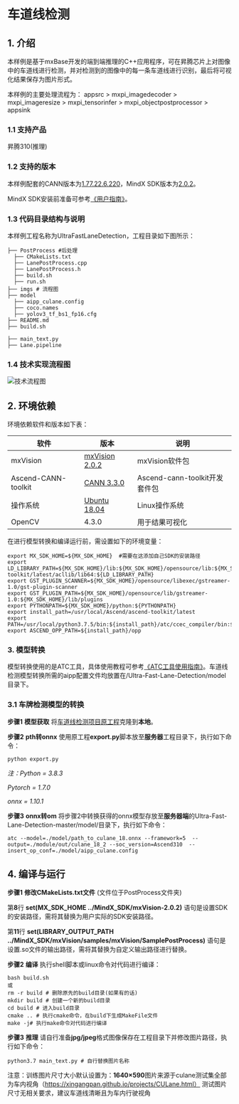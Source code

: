# 车道线检测

## 1. 介绍

本样例是基于mxBase开发的端到端推理的C++应用程序，可在昇腾芯片上对图像中的车道线进行检测，并对检测到的图像中的每一条车道线进行识别，最后将可视化结果保存为图片形式。

本样例的主要处理流程为： appsrc > mxpi_imagedecoder > mxpi_imageresize > mxpi_tensorinfer > mxpi_objectpostprocessor > appsink 

### 1.1 支持产品

昇腾310(推理)

### 1.2 支持的版本

本样例配套的CANN版本为[1.77.22.6.220](https://www.hiascend.com/software/cann/commercial)，MindX SDK版本为[2.0.2](https://www.hiascend.com/software/mindx-sdk/mxvision)。

MindX SDK安装前准备可参考[《用户指南》](https://gitee.com/ascend/mindxsdk-referenceapps/blob/master/docs/quickStart/1-1安装SDK开发套件.md)。

###  1.3 代码目录结构与说明

本样例工程名称为UltraFastLaneDetection，工程目录如下图所示：

```
├── PostProcess #后处理
  ├── CMakeLists.txt
  ├── LanePostProcess.cpp 
  ├── LanePostProcess.h
  ├── build.sh 
  ├── run.sh
├── imgs # 流程图  
├── model
  ├── aipp_culane.config
  ├── coco.names
  ├── yolov3_tf_bs1_fp16.cfg
├── README.md 
├── build.sh 

├── main_text.py
├── Lane.pipeline

```

### 1.4 技术实现流程图

![技术流程图](https://gitee.com/lemon-wang/mindxsdk-referenceapps/raw/master/contrib/UltraFastLaneDetection/imgs/技术流程图.jpg)

## 2. 环境依赖

环境依赖软件和版本如下表：

| 软件                | 版本                                                         | 说明                                               |
| ------------------- | ------------------------------------------------------------ | -------------------------------------------------- |
| mxVision            | [mxVision 2.0.2](https://www.hiascend.com/software/mindx-sdk/mxvision) | mxVision软件包                                     |
| Ascend-CANN-toolkit | [CANN 3.3.0](https://www.hiascend.com/software/cann/commercial) | Ascend-cann-toolkit开发套件包                      |
| 操作系统            | [Ubuntu 18.04](https://ubuntu.com/)                          | Linux操作系统                                      |
| OpenCV              | 4.3.0                                                        | 用于结果可视化                                     |



在进行模型转换和编译运行前，需设置如下的环境变量：

```shell
export MX_SDK_HOME=${MX_SDK_HOME}  #需要在这添加自己SDK的安装路径
export LD_LIBRARY_PATH=${MX_SDK_HOME}/lib:${MX_SDK_HOME}/opensource/lib:${MX_SDK_HOME}/opensource/lib64:/usr/local/Ascend/ascend-toolkit/latest/acllib/lib64:${LD_LIBRARY_PATH}
export GST_PLUGIN_SCANNER=${MX_SDK_HOME}/opensource/libexec/gstreamer-1.0/gst-plugin-scanner
export GST_PLUGIN_PATH=${MX_SDK_HOME}/opensource/lib/gstreamer-1.0:${MX_SDK_HOME}/lib/plugins
export PYTHONPATH=${MX_SDK_HOME}/python:${PYTHONPATH}
export install_path=/usr/local/Ascend/ascend-toolkit/latest
export PATH=/usr/local/python3.7.5/bin:${install_path}/atc/ccec_compiler/bin:${install_path}/atc/bin:$PATH:.
export ASCEND_OPP_PATH=${install_path}/opp

```



### 3. 模型转换

模型转换使用的是ATC工具，具体使用教程可参考[《ATC工具使用指南》](https://support.huaweicloud.com/tg-cannApplicationDev330/atlasatc_16_0037.html)。车道线检测模型转换所需的aipp配置文件均放置在/Ultra-Fast-Lane-Detection/model目录下。

### 3.1 车牌检测模型的转换

**步骤1** **模型获取** 将[车道线检测项目原工程](https://github.com/cfzd/Ultra-Fast-Lane-Detection)克隆到**本地**。


**步骤2** **pth转onnx** 使用原工程**export.py**脚本放至**服务器**工程目录下，执行如下命令：

```
python export.py
```

*注：Python = 3.8.3*

*Pytorch = 1.7.0*

*onnx = 1.10.1*

**步骤3** **onnx转om** 将步骤2中转换获得的onnx模型存放至**服务器端**的Ultra-Fast-Lane-Detection-master/model/目录下，执行如下命令：

```shell
atc --model=./model/path_to_culane_18.onnx --framework=5  --output=./module/out/culane_18_2 --soc_version=Ascend310  --insert_op_conf=./model/aipp_culane.config
```


## 4. 编译与运行

**步骤1** **修改CMakeLists.txt文件** (文件位于PostProcess文件夹)

第**8**行 **set(MX_SDK_HOME ../MindX_SDK/mxVision-2.0.2)** 语句是设置SDK的安装路径，需将其替换为用户实际的SDK安装路径。

第**11**行 **set(LIBRARY_OUTPUT_PATH ../MindX_SDK/mxVision/samples/mxVision/SamplePostProcess)** 语句是设置.so文件的输出路径，需将其替换为自定义输出路径进行替换。


**步骤2** **编译**  执行shell脚本或linux命令对代码进行编译：

```shell
bash build.sh
或
rm -r build # 删除原先的build目录(如果有的话)
mkdir build # 创建一个新的build目录
cd build # 进入build目录
cmake .. # 执行cmake命令，在build下生成MakeFile文件
make -j# 执行make命令对代码进行编译
```

**步骤3** **推理** 请自行准备**jpg/jpeg**格式图像保存在工程目录下并修改图片路径，执行如下命令：

```shell
python3.7 main_text.py # 自行替换图片名称
```
注意：训练图片尺寸大小默认设置为：**1640×590**图片来源于culane测试集全部为车内视角（https://xingangpan.github.io/projects/CULane.html）
测试图片尺寸无相关要求，建议车道线清晰且为车内行驶视角
















